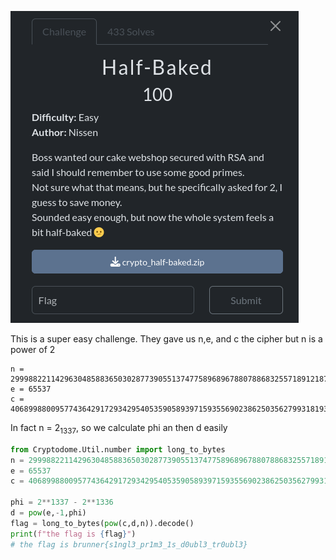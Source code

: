 ![image](./half_backed.png)

This is a super easy challenge. They gave us n,e, and c the cipher but n is a power of 2 

    n = 2999882211429630485883650302877390551374775896896788078868325571891218714007953558505041388044334470201821965796391409921668122818083570668568660678895962925314655342154580738160357641047430373917156721861167458749434940591017306495880180805391185380307427539761080193213111534709378234670214284858143824384128077373871882033779166821558334466322908873171079631967672353755842618738501413251304204009472
    e = 65537
    c = 406899880095774364291729342954053590589397159355690238625035627993181937179155345315119680672959072539867481892078815991872758149967716015787715641627573675995588117336214614607141418649060621601912927211427125930492034626696064268888134600578061035823593102305974307471288655933533166631878786592162718700742194241218161182091193661813824775250046054642533470046107935752737753871183553636510066553725

In fact n = 2<sub>1337</sub>, so we calculate phi an then d easily 

```py
from Cryptodome.Util.number import long_to_bytes
n = 2999882211429630485883650302877390551374775896896788078868325571891218714007953558505041388044334470201821965796391409921668122818083570668568660678895962925314655342154580738160357641047430373917156721861167458749434940591017306495880180805391185380307427539761080193213111534709378234670214284858143824384128077373871882033779166821558334466322908873171079631967672353755842618738501413251304204009472
e = 65537
c = 406899880095774364291729342954053590589397159355690238625035627993181937179155345315119680672959072539867481892078815991872758149967716015787715641627573675995588117336214614607141418649060621601912927211427125930492034626696064268888134600578061035823593102305974307471288655933533166631878786592162718700742194241218161182091193661813824775250046054642533470046107935752737753871183553636510066553725

phi = 2**1337 - 2**1336
d = pow(e,-1,phi)
flag = long_to_bytes(pow(c,d,n)).decode()
print(f"the flag is {flag}")
# the flag is brunner{s1ngl3_pr1m3_1s_d0ubl3_tr0ubl3}
```

